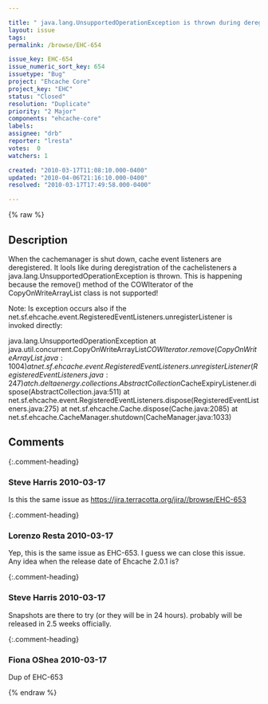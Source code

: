 ```yaml
---

title: " java.lang.UnsupportedOperationException is thrown during deregistration of cache event listeners"
layout: issue
tags: 
permalink: /browse/EHC-654

issue_key: EHC-654
issue_numeric_sort_key: 654
issuetype: "Bug"
project: "Ehcache Core"
project_key: "EHC"
status: "Closed"
resolution: "Duplicate"
priority: "2 Major"
components: "ehcache-core"
labels: 
assignee: "drb"
reporter: "lresta"
votes:  0
watchers: 1

created: "2010-03-17T11:08:10.000-0400"
updated: "2010-04-06T21:16:10.000-0400"
resolved: "2010-03-17T17:49:58.000-0400"

---
```




{% raw %}



## Description

<div markdown="1" class="description">

When the cachemanager is shut down, cache event listeners are deregistered. It lools like during deregistration of the cachelisteners a java.lang.UnsupportedOperationException is thrown. This is happening because the remove() method of the COWIterator of the CopyOnWriteArrayList class is not supported! 

Note: Is exception occurs also if the net.sf.ehcache.event.RegisteredEventListeners.unregisterListener is invoked directly:

 java.lang.UnsupportedOperationException
 	at java.util.concurrent.CopyOnWriteArrayList$COWIterator.remove(CopyOnWriteArrayList.java:1004)
 	at net.sf.ehcache.event.RegisteredEventListeners.unregisterListener(RegisteredEventListeners.java:247)
 	at ch.deltaenergy.collections.AbstractCollection$CacheExpiryListener.dispose(AbstractCollection.java:511)
 	at net.sf.ehcache.event.RegisteredEventListeners.dispose(RegisteredEventListeners.java:275)
 	at net.sf.ehcache.Cache.dispose(Cache.java:2085)
 	at net.sf.ehcache.CacheManager.shutdown(CacheManager.java:1033)


</div>

## Comments


{:.comment-heading}
### **Steve Harris** <span class="date">2010-03-17</span>

<div markdown="1" class="comment">

Is this the same issue as https://jira.terracotta.org/jira//browse/EHC-653

</div>


{:.comment-heading}
### **Lorenzo Resta** <span class="date">2010-03-17</span>

<div markdown="1" class="comment">

Yep, this is the same issue as EHC-653. I guess we can close this issue. Any idea when the release date of Ehcache 2.0.1 is?

</div>


{:.comment-heading}
### **Steve Harris** <span class="date">2010-03-17</span>

<div markdown="1" class="comment">

Snapshots are there to try (or they will be in 24 hours). probably will be released in 2.5 weeks officially. 

</div>


{:.comment-heading}
### **Fiona OShea** <span class="date">2010-03-17</span>

<div markdown="1" class="comment">

Dup of EHC-653

</div>



{% endraw %}
